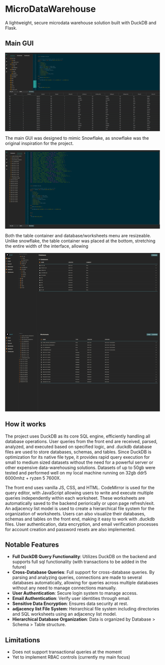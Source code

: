 # MicroDataWarehouse

A lightweight, secure microdata warehouse solution built with DuckDB and Flask.


## Main GUI
<div style="display: flex; justify-content: center; gap: 10px;">
  <img src="https://github.com/ConorWarrilow/flask_micro_datawarehouse/blob/main/assets/Screenshot%202024-10-04%20194530.jpg" alt="Description of image 1">
</div>

The main GUI was designed to mimic Snowflake, as snowflake was the original inspiration for the project.


<div style="display: flex; justify-content: center; gap: 10px;">
  <img src="https://github.com/ConorWarrilow/flask_micro_datawarehouse/blob/main/assets/Screenshot%202024-10-04%20194646.jpg" alt="Description of image 1">
</div>

Both the table container and database/worksheets menu are resizeable. Unlike snowflake, the table container was placed at the bottom, stretching the entire width of the interface, allowing 

<div style="display: flex; justify-content: center; gap: 10px;">
  <img src="https://github.com/ConorWarrilow/flask_micro_datawarehouse/blob/main/assets/Screenshot%202024-10-04%20190707.jpg" alt="Description of image 1">
</div>


<div style="display: flex; justify-content: center; gap: 10px;">
  <img src="https://github.com/ConorWarrilow/flask_micro_datawarehouse/blob/main/assets/Screenshot%202024-10-04%20191210.jpg" alt="Description of image 1">
</div>

## How it works
The project uses DuckDB as its core SQL engine, efficiently handling all database operations. User queries from the front end are received, parsed, analyzed, and executed based on specified logic, and .duckdb database files are used to store databases, schemas, and tables. Since DuckDB is optimization for its native file type, it provides rapid query execution for small to medium sized datasets without the need for a powerful server or other expensive data-warehousing solutions. Datasets of up to 50gb were tested and performed well on my local machine running on 32gb ddr5 6000mhz + ryzen 5 7600X.

The front end uses vanilla JS, CSS, and HTML. CodeMirror is used for the query editor, with JavaScript allowing users to write and execute multiple queries independently within each worksheet. These worksheets are automatically saved to the backend periorically or upon page refresh/exit. An adjacency list model is used to create a hierarchical file system for the organization of worksheets. Users can also visualize their databases, schemas and tables on the front end, making it easy to work with .duckdb files. 
User authentication, data encryption, and email verification processes for account creation and password resets are also implemented.
  


## Notable Features
- **Full DuckDB Query Functionality**: Utilizes DuckDB on the backend and supports full sql functionality (with transactions to be added in the future)
- **Cross-Database Queries**: Full support for cross-database queries. By parsing and analyzing queries, connections are made to several databases automatically, allowing for queries across multiple databases without any need to manage connections manually.
- **User Authentication**: Secure login system to manage access.
- **Email Authentication**: Verify user identities through email.
- **Sensitive Data Encryption**: Ensures data security at rest.
- **adjacency list File System**: Heirarchical file system including directories and SQL worksheets using an adjacency list model. 
- **Hierarchical Database Organization**: Data is organized by Database > Schema > Table structure.



## Limitations
- Does not support transactional queries at the moment
- Yet to implement RBAC controls (currently my main focus)





